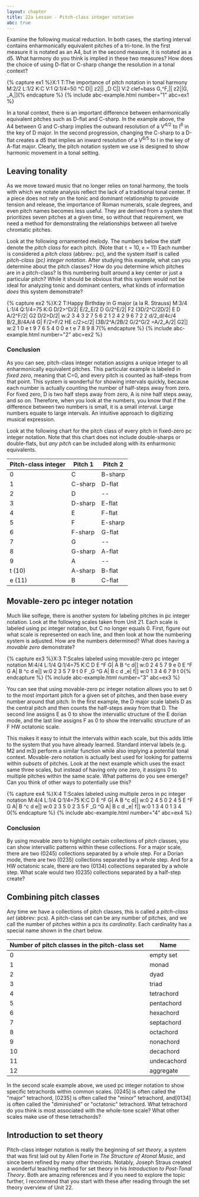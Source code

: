 ```yaml
---
layout: chapter
title: 22a Lesson - Pitch-class integer notation
abc: true
---
```


Examine the following musical reduction. In both cases, the starting interval contains enharmonically equivalent pitches of a tri-tone. In the first measure it is notated as an A4, but in the second measure, it is notated as a d5. What harmony do you think is implied in these two measures? How does the choice of using D-flat or C-sharp change the resolution in a tonal context?

{% capture ex1 %}X:1
T:The importance of pitch notation in tonal harmony
M:2/2
L:1/2
K:C
V:1
Q:1/4=50
^C D|| z2|| _D C|]
V:2 clef=bass
G,^F,|| z2||G, _A,|]{% endcapture %}
{% include abc-example.html number="1" abc=ex1 %}

In a tonal context, there is an important difference between enharmonically equivalent pitches such as D-flat and C-sharp. In the example above, the A4 between G and C-sharp implies the outward resolution of a V<sup>4/2</sup> to I<sup>6</sup> in the key of D major. In the second progression, changing the C-sharp to a D-flat creates a d5 that implies an inward resolution of a V<sup>6/5</sup> to I in the key of A-flat major. Clearly, the pitch notation system we use is designed to show harmonic movement in a tonal setting.

## Leaving tonality

As we move toward music that no longer relies on tonal harmony, the tools with which we notate analysis reflect the lack of a traditional tonal center. If a piece does not rely on the tonic and dominant relationship to provide tension and release, the importance of Roman numerals, scale degrees, and even pitch names becomes less useful. They are derived from a system that prioritizes seven pitches at a given time, so without that requirement, we need a method for demonstrating the relationships between all twelve chromatic pitches. 

Look at the following ornamented melody. The numbers below the staff denote the *pitch class* for each pitch. (Note that `t` = 10, `e` = 11) Each number is considered a *pitch class* (abbrev.: pc), and the system itself is called *pitch-class (pc) integer notation*. After studying this example, what can you determine about the pitch classes? How do you determine which pitches are in a pitch-class? Is this numbering built around a key center or just a particular pitch? While it should be obvious that this system would not be ideal for analyzing tonic and dominant centers, what kinds of information *does* this system demonstrate?

{% capture ex2 %}X:2
T:Happy Birthday in G major (a la R. Strauss)
M:3/4
L:1/4
Q:1/4=75
K:G
D/2>^D/2| E/2_E/2 D G/2^E/2| F2 (3D/2^C/2D/2| E D A/2^F/2| G2 D/2>D/2|
w:2 3 4 3 2 7 5 6 2 1 2 4 2 9 6 7 2 2
d/2_d/4c/4 B/2_B/4A/4 G| F/2=F/2 HE c/2>c/2| (3B/2^A/2B/2 G/2^G/2 =A/2_A/2| G2|]
w:2 1 0 e t 9 7 6 5 4 0 0 e t e 7 8 9 8 7{% endcapture %}
{% include abc-example.html number="2" abc=ex2 %}

### Conclusion

As you can see, pitch-class integer notation assigns a unique integer to all enharmonically equivalent pitches. This particular example is labeled in *fixed zero*, meaning that C=0, and every pitch is counted as half-steps from that point. This system is wonderful for showing intervals quickly, because each number is actually counting the number of half-steps away from zero. For fixed zero, D is two half steps away from zero, A is nine half steps away, and so on. Therefore, when you look at the numbers, you know that if the difference between two numbers is small, it is a small interval. Large numbers equate to large intervals. An intuitive approach to digitizing musical expression.

Look at the following chart for the pitch class of every pitch in fixed-zero pc integer notation. Note that this chart does not include double-sharps or double-flats, but *any pitch* can be included along with its enharmonic equivalents.

Pitch-class integer | Pitch 1 | Pitch 2
 --- | --- | ---
 0 | C | B-sharp
 1 | C-sharp | D-flat
 2 | D | --
 3 | D-sharp | E-flat
 4 | E | F-flat
 5 | F | E-sharp
 6 | F-sharp | G-flat
 7 | G | --
 8 | G-sharp | A-flat
 9 | A | --
 t (10) | A-sharp | B-flat
 e (11) | B | C-flat

## Movable-zero pc integer notation

Much like solfege, there is another system for labeling pitches in pc integer notation. Look at the following scales taken from Unit 21. Each scale is labeled using pc integer notation, but C no longer equals 0. First, figure out what scale is represented on each line, and then look at how the numbering system is adjusted. How are the numbers determined? What does having a *movable zero* demonstrate?

{% capture ex3 %}X:3
T:Scales labeled using movable-zero pc integer notation
M:4/4
L:1/4
Q:1/4=75
K:C
D E ^F G| A B ^c d|]
w:0 2 4 5 7 9 e 0
E ^F G A| B ^c d e|]
w:0 2 3 5 7 9 t 0
F _G ^G A| B c d _e| f|]
w:0 1 3 4 6 7 9 t 0{% endcapture %}
{% include abc-example.html number="3" abc=ex3 %}

You can see that using movable-zero pc integer notation allows you to set 0 to the most important pitch for a given set of pitches, and then base every number around that pitch. In the first example, the D major scale labels D as the central pitch and then counts the half-steps away from that D. The second line assigns E as 0 to show the intervallic structure of the E dorian mode, and the last line assigns F as 0 to show the intervallic structure of an F HW octatonic scale. 

This makes it easy to intuit the intervals within each scale, but this adds little to the system that you have already learned. Standard interval labels (e.g. M2 and m3) perform a similar function while also implying a potential tonal context. Movable-zero notation is actually best used for looking for patterns within *subsets* of pitches. Look at the next example which uses the exact same three scales, but instead of having only one zero, it assigns 0 to multiple pitches within the same scale. What patterns do you see emerge? Can you think of other ways to potentially use this?

{% capture ex4 %}X:4
T:Scales labeled using multiple zeros in pc integer notation
M:4/4
L:1/4
Q:1/4=75
K:C
D E ^F G| A B ^c d|]
w:0 2 4 5 0 2 4 5
E ^F G A| B ^c d e|]
w:0 2 3 5 0 2 3 5
F _G ^G A| B c d _e| f|]
w:0 1 3 4 0 1 3 4 0{% endcapture %}
{% include abc-example.html number="4" abc=ex4 %}

### Conclusion

By using movable zero to highlight certain collections of pitch classes, you can show intervallic patterns within these collections. For a major scale, there are two (0245) collections separated by a whole step. For a Dorian mode, there are two (0235) collections separated by a whole step. And for a HW octatonic scale, there are two (0134) collections separated by a whole step. What scale would two (0235) collections separated by a half-step create?

## Combining pitch classes

Any time we have a collections of pitch classes, this is called a *pitch-class set* (abbrev: pcs). A pitch-class set can be any number of pitches, and we call the number of pitches within a pcs its *cardinality*. Each cardinality has a special name shown in the chart below.

Number of pitch classes in the pitch-class set | Name
 --- | ---
 0 | empty set
 1 | monad
 2 | dyad
 3 | triad
 4 | tetrachord
 5 | pentachord
 6 | hexachord
 7 | septachord
 8 | octachord
 9 | nonachord
 10 | decachord
 11 | undecachord
 12 | aggregate

In the second scale example above, we used pc integer notation to show specific tetrachords within common scales. [0245] is often called the "major" tetrachord, [0235] is often called the "minor" tetrachord, and[0134] is often called the "diminished" or "octatonic" tetrachord. What tetrachord do you think is most associated with the whole-tone scale? What other scales make use of these tetrachords?

## Introduction to set theory

Pitch-class integer notation is really the beginning of *set theory*, a system that was first laid out by Allen Forte in *The Structure of Atonal Music*, and since been refined by many other theorists. Notably, Joseph Straus created a wonderful teaching method for set theory in his *Introduction to Post-Tonal Theory*. Both are amazing references and if you need to explore the topic further, I recommend that you start with these after reading through the set theory overview of Unit 22.
